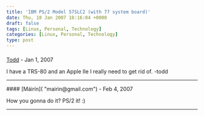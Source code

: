 ```yaml
---
title: 'IBM PS/2 Model 57SLC2 (with 77 system board)'
date: Thu, 18 Jan 2007 18:16:04 +0000
draft: false
tags: [Linux, Personal, Technology]
categories: [Linux, Personal, Technology]
type: post
---
```



#### 
[Todd](http://www.dma.org/cgi-bin/cgiwrap/tw/toddblog "taw@pobox.com") - <time datetime="2007-01-22 21:32:51">Jan 1, 2007</time>

I have a TRS-80 and an Apple IIe I really need to get rid of. -todd
<hr />
#### 
[Máirín]( "mairin@gmail.com") - <time datetime="2007-02-01 12:14:14">Feb 4, 2007</time>

How you gonna do it? PS/2 it! :)
<hr />
